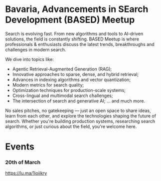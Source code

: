 # Bavaria, Advancements in SEarch Development (BASED) Meetup

Search is evolving fast. From new algorithms and tools to AI-driven solutions, the field is constantly shifting. 
BASED Meetup is where professionals & enthusiasts discuss the latest trends, breakthroughs and challenges in modern search.

​We dive into topics like:
- Agentic Retrieval-Augmented Generation (RAG);
- Innovative approaches to sparse, dense, and hybrid retrieval;
- Advances in indexing algorithms and vector quantization;
- Modern metrics for search quality;
- Optimization techniques for production-scale systems;
- Cross-lingual and multimodal search challenges;
- The intersection of search and generative AI;
… and much more.

​No sales pitches, no gatekeeping — just an open space to share ideas, learn from each other, and explore the technologies shaping the future of search.
​Whether you're building production systems, researching search algorithms, or just curious about the field, you're welcome here.

# Events

### 20th of March
https://lu.ma/1ioiikry 
